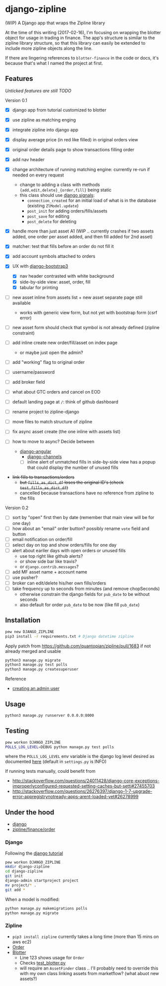 # django-zipline
(WIP)  A Django app that wraps the Zipline library

At the time of this writing (2017-02-16),
I'm focusing on wrapping the blotter object for usage in trading in finance.
The app's structure is similar to the zipline library structure,
so that this library can easily be extended to include more zipline objects along the line.

If there are lingering references to `blotter-finance` in the code or docs,
it's because that's what I named the project at first.

## Features
_Unticked features are still TODO_

Version 0.1
- [x] django app from tutorial customized to blotter
- [x] use zipline as matching enging
- [x] integrate zipline into django app
- [x] display average price (in red like filled) in original orders view
- [x] original order details page to show transactions filling order
- [x] add nav header
- [x] change architecture of running matching engine: currently re-run if needed on every request
  - change to adding a class with methods `{add,edit,delete}_{order,fill}` being static
  - this class should use [django signals](https://docs.djangoproject.com/en/1.10/ref/signals/):
    - `connection_created` for an initial load of what is in the database (existing `ZlModel.update`)
    - `post_init` for adding orders/fills/assets
    - `post_save` for editing
    - `post_delete` for deleting
- [x] handle more than just asset A1 (WIP .. currently crashes if two assets added, one order per asset added, and then fill added for 2nd asset)
- [x] matcher: test that fills before an order do not fill it
- [x] add account symbols attached to orders
- [x] UX with [django-bootstrap3](https://github.com/dyve/django-bootstrap3)
  - [x] nav header contrasted with white background
  - [x] side-by-side view: asset, order, fill
  - [x] tabular for printing
- [ ] new asset inline from assets list + new asset separate page still available
  - works with generic view form, but not yet with bootstrap form (csrf error)
- [ ] new asset form should check that symbol is not already defined (zipline constraint)
- [ ] add inline create new order/fill/asset on index page
  - or maybe just open the admin?
- [ ] add "working" flag to original order
- [ ] username/password
- [ ] add broker field
- [ ] what about GTC orders and cancel on EOD
- [ ] default landing page at `/`: think of github dashboard

- [ ] rename project to zipline-django
- [ ] move files to match structure of zipline
- [ ] fix async asset create (the one inline with assets list)
- [ ] how to move to async? Decide between
  - [django-angular](http://django-angular.readthedocs.io/en/latest/angular-model-form.html)
    - [django-channels](https://channels.readthedocs.io/en/stable/concepts.html)
    - [ ] inline alert of unmatched fills in side-by-side view has a popup that could display the number of unused fills

- ~~link fills to transactions/orders~~
  - ~~but `fills_as_dict_df` loses the original ID's (check `test_fills_as_dict_df`)~~
  - cancelled because transactions have no reference from zipline to the fills

Version 0.2
- [ ] sort by "open" first then by date (remember that main view will be for one day)
- [ ] how about an "email" order button? possibly rename `vote` field and button
- [ ] email notification on order/fill
- [ ] select day on top and show orders/fills for one day
- [ ] alert about eariler days with open orders or unused fills
    - use top right like github alerts?
    - or show side bar like travis?
    - or `django.contrib.messages`?
- [ ] add MF asset name + account name
- [ ] use pusher?
- [ ] broker can edit/delete his/her own fills/orders
- [ ] take frequency up to seconds from minutes (and remove chopSeconds)
  - otherwise constrain the django fields for `pub_date` to be without seconds
  - also default for order `pub_date` to be now (like fill `pub_date`)

## Installation
```bash
pew new DJANGO_ZIPLINE
pip3 install -r requirements.txt # Django datetime zipline
```

Apply patch from https://github.com/quantopian/zipline/pull/1683 if not already merged and usable

```bash
python3 manage.py migrate
python3 manage.py test polls
python3 manage.py createsuperuser
```
Reference
* [creating an admin user](https://docs.djangoproject.com/en/1.10/intro/tutorial02/#creating-an-admin-user)

## Usage
```bash
python3 manage.py runserver 0.0.0.0:8000
```

## Testing
```bash
pew workon DJANGO_ZIPLINE
POLLS_LOG_LEVEL=DEBUG python manage.py test polls
```
where the `POLLS_LOG_LEVEL` env variable is the django log level desired
as documented [here](https://docs.djangoproject.com/en/1.10/topics/logging/#loggers)
(default in `settings.py` is INFO)

If running tests manually, could benefit from
* http://stackoverflow.com/questions/24011428/django-core-exceptions-improperlyconfigured-requested-setting-caches-but-setti#27455703
* http://stackoverflow.com/questions/26276397/django-1-7-upgrade-error-appregistrynotready-apps-arent-loaded-yet#26278999

## Under the hood

* [django](https://www.djangoproject.com/)
* [zipline/finance/order](https://github.com/quantopian/zipline/blob/master/zipline/finance/order.py)


### Django
Following the [django tutorial](https://docs.djangoproject.com/en/1.10/intro/tutorial01/)
```bash
pew workon DJANGO_ZIPLINE
mkdir django-zipline
cd django-zipline
git init
django-admin startproject project
mv project/* .
git add *
```

When a model is modified:
```bash
python manage.py makemigrations polls
python manage.py migrate
```

### Zipline
* `pip3 install zipline` currently takes a long time (more than 15 mins on aws ec2)
* [Order](https://github.com/quantopian/zipline/blob/master/zipline/finance/order.py)
* [Blotter](https://github.com/quantopian/zipline/blob/3350227f44dcf36b6fe3c509dcc35fe512965183/zipline/finance/blotter.py#L123)
  * Line 123 shows usage for `Order`
  * Checks [test_blotter.py](https://github.com/quantopian/zipline/blob/3350227f44dcf36b6fe3c509dcc35fe512965183/tests/test_blotter.py)
  * will require an `AssetFinder` class .. I'll probably need to override this with my own class linking assets from marketflow? (what abuot new assets?)
